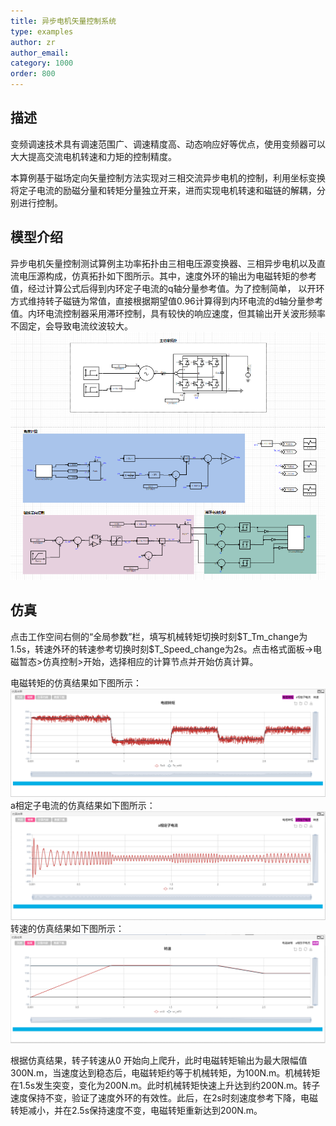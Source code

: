 ```yaml
---
title: 异步电机矢量控制系统
type: examples
author: zr
author_email: 
category: 1000
order: 800
---
```


## 描述
变频调速技术具有调速范围广、调速精度高、动态响应好等优点，使用变频器可以大大提高交流电机转速和力矩的控制精度。

本算例基于磁场定向矢量控制方法实现对三相交流异步电机的控制，利用坐标变换将定子电流的励磁分量和转矩分量独立开来，进而实现电机转速和磁链的解耦，分别进行控制。


## 模型介绍

异步电机矢量控制测试算例主功率拓扑由三相电压源变换器、三相异步电机以及直流电压源构成，仿真拓扑如下图所示。其中，速度外环的输出为电磁转矩的参考值，经过计算公式后得到内环定子电流的q轴分量参考值。为了控制简单， 以开环方式维持转子磁链为常值，直接根据期望值0.96计算得到内环电流的d轴分量参考值。内环电流控制器采用滞环控制，具有较快的响应速度，但其输出开关波形频率不固定，会导致电流纹波较大。
![拓扑图](DTC/拓扑图.png "拓扑图")

## 仿真
点击工作空间右侧的“全局参数”栏，填写机械转矩切换时刻\$T_Tm_change为1.5s，转速外环的转速参考切换时刻\$T_Speed_change为2s。点击格式面板->电磁暂态>仿真控制>开始，选择相应的计算节点并开始仿真计算。

电磁转矩的仿真结果如下图所示：
![仿真结果图](DTC/电磁转矩.png "电磁转矩")
a相定子电流的仿真结果如下图所示：
![仿真结果图](DTC/a相定子电流.png "a相定子电流")
转速的仿真结果如下图所示：
![仿真结果图](DTC/转速.png "转速")

根据仿真结果，转子转速从0 开始向上爬升，此时电磁转矩输出为最大限幅值300N.m，当速度达到稳态后，电磁转矩约等于机械转矩，为100N.m。机械转矩在1.5s发生突变，变化为200N.m。此时机械转矩快速上升达到约200N.m。转子速度保持不变，验证了速度外环的有效性。此后，在2s时刻速度参考下降，电磁转矩减小，并在2.5s保持速度不变，电磁转矩重新达到200N.m。
